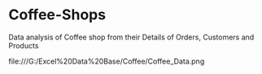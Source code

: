 # Coffee-Shops
Data analysis of Coffee shop from their Details of Orders, Customers and Products 

file:///G:/Excel%20Data%20Base/Coffee/Coffee_Data.png
